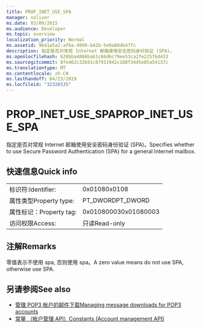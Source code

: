 ```yaml
---
title: PROP_INET_USE_SPA
manager: soliver
ms.date: 03/09/2015
ms.audience: Developer
ms.topic: overview
localization_priority: Normal
ms.assetid: 9641a5a2-af6a-4999-b42b-5e9a004b47fc
description: 指定是否对常规 Internet 邮箱使用安全密码身份验证 (SPA)。
ms.openlocfilehash: b20bba4866ba61c66d6c79ee53ca2fe225f6d433
ms.sourcegitcommit: 8fe462c32b91c87911942c188f3445e85a54137c
ms.translationtype: MT
ms.contentlocale: zh-CN
ms.lasthandoff: 04/23/2019
ms.locfileid: "32326535"
---
```

# <a name="propinetusespa"></a><span data-ttu-id="77c47-103">PROP_INET_USE_SPA</span><span class="sxs-lookup"><span data-stu-id="77c47-103">PROP_INET_USE_SPA</span></span>

<span data-ttu-id="77c47-104">指定是否对常规 Internet 邮箱使用安全密码身份验证 (SPA)。</span><span class="sxs-lookup"><span data-stu-id="77c47-104">Specifies whether to use Secure Password Authentication (SPA) for a general Internet mailbox.</span></span>
  
## <a name="quick-info"></a><span data-ttu-id="77c47-105">快速信息</span><span class="sxs-lookup"><span data-stu-id="77c47-105">Quick info</span></span>

|||
|:-----|:-----|
|<span data-ttu-id="77c47-106">标识符:</span><span class="sxs-lookup"><span data-stu-id="77c47-106">Identifier:</span></span>  <br/> |<span data-ttu-id="77c47-107">0x0108</span><span class="sxs-lookup"><span data-stu-id="77c47-107">0x0108</span></span>  <br/> |
|<span data-ttu-id="77c47-108">属性类型</span><span class="sxs-lookup"><span data-stu-id="77c47-108">Property type:</span></span>  <br/> |<span data-ttu-id="77c47-109">PT_DWORD</span><span class="sxs-lookup"><span data-stu-id="77c47-109">PT_DWORD</span></span>  <br/> |
|<span data-ttu-id="77c47-110">属性标记：</span><span class="sxs-lookup"><span data-stu-id="77c47-110">Property tag:</span></span>  <br/> |<span data-ttu-id="77c47-111">0x01080003</span><span class="sxs-lookup"><span data-stu-id="77c47-111">0x01080003</span></span>  <br/> |
|<span data-ttu-id="77c47-112">访问权限</span><span class="sxs-lookup"><span data-stu-id="77c47-112">Access:</span></span>  <br/> |<span data-ttu-id="77c47-113">只读</span><span class="sxs-lookup"><span data-stu-id="77c47-113">Read-only</span></span>  <br/> |
   
## <a name="remarks"></a><span data-ttu-id="77c47-114">注解</span><span class="sxs-lookup"><span data-stu-id="77c47-114">Remarks</span></span>

<span data-ttu-id="77c47-115">零值表示不使用 spa, 否则使用 spa。</span><span class="sxs-lookup"><span data-stu-id="77c47-115">A zero value means do not use SPA, otherwise use SPA.</span></span>
  
## <a name="see-also"></a><span data-ttu-id="77c47-116">另请参阅</span><span class="sxs-lookup"><span data-stu-id="77c47-116">See also</span></span>

- [<span data-ttu-id="77c47-117">管理 POP3 帐户的邮件下载</span><span class="sxs-lookup"><span data-stu-id="77c47-117">Managing message downloads for POP3 accounts</span></span>](managing-message-downloads-for-pop3-accounts.md) 
- [<span data-ttu-id="77c47-118">常量 （帐户管理 API）</span><span class="sxs-lookup"><span data-stu-id="77c47-118">Constants (Account management API)</span></span>](constants-account-management-api.md)

